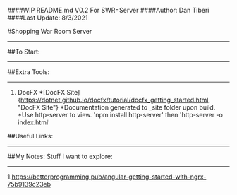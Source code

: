 ﻿####WIP README.md V0.2 For SWR=Server
####Author: Dan Tiberi
####Last Update: 8/3/2021

#Shopping War Room Server
***
##To Start:
***

##Extra Tools:
***
1. DocFX
    *[DocFX Site]{https://dotnet.github.io/docfx/tutorial/docfx_getting_started.html, "DocFX Site"}
    *Documentation generated to _site folder upon build.
    *Use http-server to view. 'npm install http-server' then 'http-server -o index.html'
       


##Useful Links:
***

##My Notes: Stuff I want to explore:
***

1.https://betterprogramming.pub/angular-getting-started-with-ngrx-75b9139c23eb

